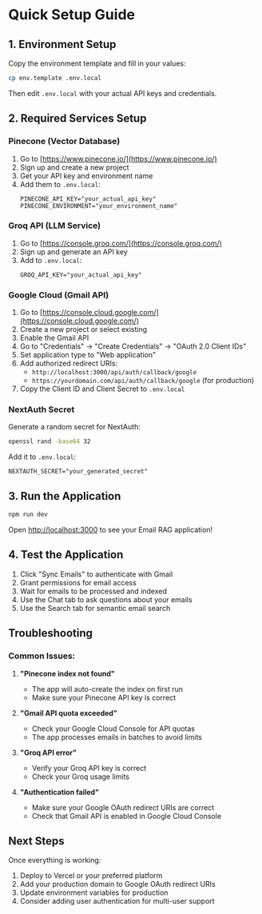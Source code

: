 # Quick Setup Guide

## 1. Environment Setup

Copy the environment template and fill in your values:

```bash
cp env.template .env.local
```

Then edit `.env.local` with your actual API keys and credentials.

## 2. Required Services Setup

### Pinecone (Vector Database)
1. Go to [https://www.pinecone.io/](https://www.pinecone.io/)
2. Sign up and create a new project
3. Get your API key and environment name
4. Add them to `.env.local`:
   ```
   PINECONE_API_KEY="your_actual_api_key"
   PINECONE_ENVIRONMENT="your_environment_name"
   ```

### Groq API (LLM Service)
1. Go to [https://console.groq.com/](https://console.groq.com/)
2. Sign up and generate an API key
3. Add to `.env.local`:
   ```
   GROQ_API_KEY="your_actual_api_key"
   ```

### Google Cloud (Gmail API)
1. Go to [https://console.cloud.google.com/](https://console.cloud.google.com/)
2. Create a new project or select existing
3. Enable the Gmail API
4. Go to "Credentials" → "Create Credentials" → "OAuth 2.0 Client IDs"
5. Set application type to "Web application"
6. Add authorized redirect URIs:
   - `http://localhost:3000/api/auth/callback/google`
   - `https://yourdomain.com/api/auth/callback/google` (for production)
7. Copy the Client ID and Client Secret to `.env.local`

### NextAuth Secret
Generate a random secret for NextAuth:
```bash
openssl rand -base64 32
```
Add it to `.env.local`:
```
NEXTAUTH_SECRET="your_generated_secret"
```

## 3. Run the Application

```bash
npm run dev
```

Open [http://localhost:3000](http://localhost:3000) to see your Email RAG application!

## 4. Test the Application

1. Click "Sync Emails" to authenticate with Gmail
2. Grant permissions for email access
3. Wait for emails to be processed and indexed
4. Use the Chat tab to ask questions about your emails
5. Use the Search tab for semantic email search

## Troubleshooting

### Common Issues:

1. **"Pinecone index not found"**
   - The app will auto-create the index on first run
   - Make sure your Pinecone API key is correct

2. **"Gmail API quota exceeded"**
   - Check your Google Cloud Console for API quotas
   - The app processes emails in batches to avoid limits

3. **"Groq API error"**
   - Verify your Groq API key is correct
   - Check your Groq usage limits

4. **"Authentication failed"**
   - Make sure your Google OAuth redirect URIs are correct
   - Check that Gmail API is enabled in Google Cloud Console

## Next Steps

Once everything is working:
1. Deploy to Vercel or your preferred platform
2. Add your production domain to Google OAuth redirect URIs
3. Update environment variables for production
4. Consider adding user authentication for multi-user support
